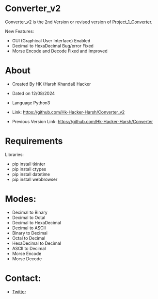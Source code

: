 # Converter_v2
Converter_v2 is the 2nd Version or revised version of [Project_1_Converter](https://github.com/Hk-Hacker-Harsh/Converter).

New Features:
  * GUI (Graphical User Interface) Enabled
  * Decimal to HexaDecimal Bug/error Fixed
  * Morse Encode and Decode Fixed and Improved

# About
* Created By HK (Harsh Khandal) Hacker
* Dated on 12/08/2024
* Language Python3
* Link: https://github.com/Hk-Hacker-Harsh/Converter_v2

* Previous Version Link: https://github.com/Hk-Hacker-Harsh/Converter
 
# Requirements
Libraries:
 * pip install tkinter
 * pip install ctypes
 * pip install datetime
 * pip install webbrowser

# Modes:
* Decimal to Binary
* Decimal to Octal
* Decimal to HexaDecimal
* Decimal to ASCII
* Binary to Decimal
* Octal to Decimal
* HexaDecimal to Decimal
* ASCII to Decimal
* Morse Encode
* Morse Decode

# Contact:
* [Twitter](https://x.com/Hk__Hacker)
